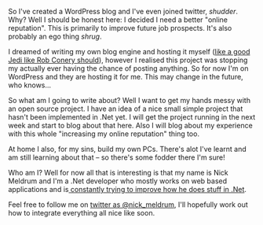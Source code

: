 ﻿So I've created a WordPress blog and I've even joined twitter, *shudder*. Why? Well I should be honest here: I decided I need a better "online reputation". This is primarily to improve future job prospects. It's also probably an ego thing *shrug*.

I dreamed of writing my own blog engine and hosting it myself ([like a good Jedi like Rob Conery should](http://blog.wekeroad.com/blog/be-a-good-jedi-build-your-own-blog/ "Rob Conery")), however I realised this project was stopping my actually ever having the chance of posting anything. So for now I'm on WordPress and they are hosting it for me. This may change in the future, who knows&hellip;

So what am I going to write about? Well I want to get my hands messy with an open source project. I have an idea of a nice small simple project that hasn't been implemented in .Net yet. I will get the project running in the next week and start to blog about that here. Also I will blog about my experience with this whole "increasing my online reputation" thing too.

At home I also, for my sins, build my own PCs. There's alot I've learnt and am still learning about that &ndash; so there's some fodder there I'm sure!

Who am I? Well for now all that is interesting is that my name is Nick Meldrum and I'm a .Net developer who mostly works on web based applications and is[ constantly trying to improve how he does stuff in .Net](http://altdotnet.org/ "alt dot net").

Feel free to follow me on [twitter as @nick_meldrum](http://twitter.com/Nick_Meldrum "twitter"), I'll hopefully work out how to integrate everything all nice like soon.